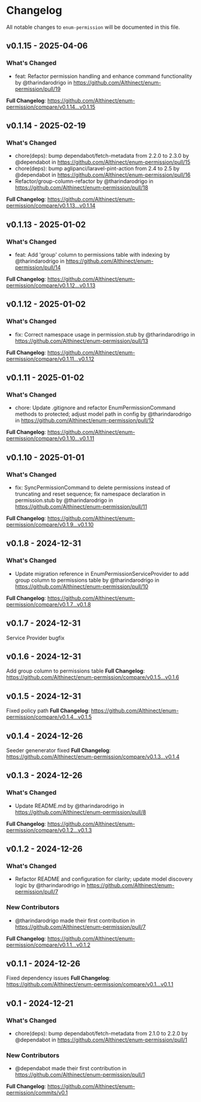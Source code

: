 # Changelog

All notable changes to `enum-permission` will be documented in this file.

## v0.1.15 - 2025-04-06

### What's Changed

* feat: Refactor permission handling and enhance command functionality by @tharindarodrigo in https://github.com/Althinect/enum-permission/pull/19

**Full Changelog**: https://github.com/Althinect/enum-permission/compare/v0.1.14...v0.1.15

## v0.1.14 - 2025-02-19

### What's Changed

* chore(deps): bump dependabot/fetch-metadata from 2.2.0 to 2.3.0 by @dependabot in https://github.com/Althinect/enum-permission/pull/15
* chore(deps): bump aglipanci/laravel-pint-action from 2.4 to 2.5 by @dependabot in https://github.com/Althinect/enum-permission/pull/16
* Refactor/group-column-refactor by @tharindarodrigo in https://github.com/Althinect/enum-permission/pull/18

**Full Changelog**: https://github.com/Althinect/enum-permission/compare/v0.1.13...v0.1.14

## v0.1.13 - 2025-01-02

### What's Changed

* feat: Add 'group' column to permissions table with indexing by @tharindarodrigo in https://github.com/Althinect/enum-permission/pull/14

**Full Changelog**: https://github.com/Althinect/enum-permission/compare/v0.1.12...v0.1.13

## v0.1.12 - 2025-01-02

### What's Changed

* fix: Correct namespace usage in permission.stub by @tharindarodrigo in https://github.com/Althinect/enum-permission/pull/13

**Full Changelog**: https://github.com/Althinect/enum-permission/compare/v0.1.11...v0.1.12

## v0.1.11 - 2025-01-02

### What's Changed

* chore: Update .gitignore and refactor EnumPermissionCommand methods to protected; adjust model path in config by @tharindarodrigo in https://github.com/Althinect/enum-permission/pull/12

**Full Changelog**: https://github.com/Althinect/enum-permission/compare/v0.1.10...v0.1.11

## v0.1.10 - 2025-01-01

### What's Changed

* fix: SyncPermissionCommand to delete permissions instead of truncating and reset sequence; fix namespace declaration in permission.stub by @tharindarodrigo in https://github.com/Althinect/enum-permission/pull/11

**Full Changelog**: https://github.com/Althinect/enum-permission/compare/v0.1.9...v0.1.10

## v0.1.8 - 2024-12-31

### What's Changed

* Update migration reference in EnumPermissionServiceProvider to add group column to permissions table by @tharindarodrigo in https://github.com/Althinect/enum-permission/pull/10

**Full Changelog**: https://github.com/Althinect/enum-permission/compare/v0.1.7...v0.1.8

## v0.1.7 - 2024-12-31

Service Provider bugfix

## v0.1.6 - 2024-12-31

Add group column to permissions table
**Full Changelog**: https://github.com/Althinect/enum-permission/compare/v0.1.5...v0.1.6

## v0.1.5 - 2024-12-31

Fixed policy path
**Full Changelog**: https://github.com/Althinect/enum-permission/compare/v0.1.4...v0.1.5

## v0.1.4 - 2024-12-26

Seeder genenerator fixed
**Full Changelog**: https://github.com/Althinect/enum-permission/compare/v0.1.3...v0.1.4

## v0.1.3 - 2024-12-26

### What's Changed

* Update README.md by @tharindarodrigo in https://github.com/Althinect/enum-permission/pull/8

**Full Changelog**: https://github.com/Althinect/enum-permission/compare/v0.1.2...v0.1.3

## v0.1.2 - 2024-12-26

### What's Changed

* Refactor README and configuration for clarity; update model discovery logic by @tharindarodrigo in https://github.com/Althinect/enum-permission/pull/7

### New Contributors

* @tharindarodrigo made their first contribution in https://github.com/Althinect/enum-permission/pull/7

**Full Changelog**: https://github.com/Althinect/enum-permission/compare/v0.1.1...v0.1.2

## v0.1.1 - 2024-12-26

Fixed dependency issues
**Full Changelog**: https://github.com/Althinect/enum-permission/compare/v0.1...v0.1.1

## v0.1 - 2024-12-21

### What's Changed

* chore(deps): bump dependabot/fetch-metadata from 2.1.0 to 2.2.0 by @dependabot in https://github.com/Althinect/enum-permission/pull/1

### New Contributors

* @dependabot made their first contribution in https://github.com/Althinect/enum-permission/pull/1

**Full Changelog**: https://github.com/Althinect/enum-permission/commits/v0.1
